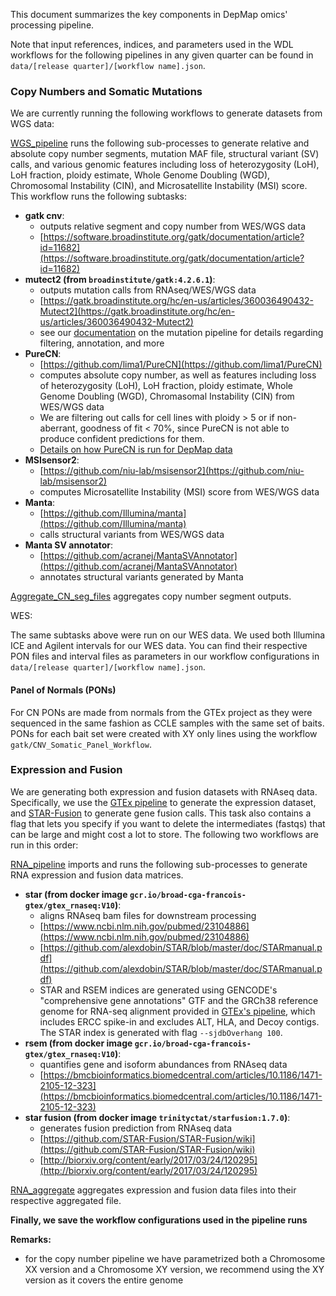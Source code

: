 This document summarizes the key components in DepMap omics' processing pipeline.

Note that input references, indices, and parameters used in the WDL workflows for the following pipelines in any given quarter can be found in `data/[release quarter]/[workflow name].json`.

### Copy Numbers and Somatic Mutations

We are currently running the following workflows to generate datasets from WGS data:

[WGS_pipeline](https://dockstore.org/workflows/github.com/broadinstitute/depmap_omics/WGS_pipeline:master?tab=info) runs the following sub-processes to generate relative and absolute copy number segments, mutation MAF file, structural variant (SV) calls, and various genomic features including loss of heterozygosity (LoH), LoH fraction, ploidy estimate, Whole Genome Doubling (WGD), Chromosomal Instability (CIN), and Microsatellite Instability (MSI) score. This workflow runs the following subtasks:
- __gatk cnv__:
  - outputs relative segment and copy number from WES/WGS data
  - [https://software.broadinstitute.org/gatk/documentation/article?id=11682](https://software.broadinstitute.org/gatk/documentation/article?id=11682)
- __mutect2 (from `broadinstitute/gatk:4.2.6.1`)__:
  - outputs mutation calls from RNAseq/WES/WGS data
  - [https://gatk.broadinstitute.org/hc/en-us/articles/360036490432-Mutect2](https://gatk.broadinstitute.org/hc/en-us/articles/360036490432-Mutect2)
  - see our [documentation](https://storage.googleapis.com/shared-portal-files/Tools/%5BDMC%20Communication%5D%2022Q4%20Mutation%20Pipeline%20Update.pdf) on the mutation pipeline for details regarding filtering, annotation, and more
- __PureCN__:
  - [https://github.com/lima1/PureCN](https://github.com/lima1/PureCN)
  - computes absolute copy number, as well as features including loss of heterozygosity (LoH), LoH fraction, ploidy estimate, Whole Genome Doubling (WGD), Chromasomal Instability (CIN) from WES/WGS data
  - We are filtering out calls for cell lines with ploidy > 5 or if non-aberrant, goodness of fit < 70%, since PureCN is not able to produce confident predictions for them.
  - [Details on how PureCN is run for DepMap data](../WGS_pipeline/PureCN_pipeline/README.md)
- __MSIsensor2__:
  - [https://github.com/niu-lab/msisensor2](https://github.com/niu-lab/msisensor2)
  - computes Microsatellite Instability (MSI) score from WES/WGS data
- __Manta__:
  - [https://github.com/Illumina/manta](https://github.com/Illumina/manta)
  - calls structural variants from WES/WGS data
- __Manta SV annotator__:
  - [https://github.com/acranej/MantaSVAnnotator](https://github.com/acranej/MantaSVAnnotator)
  - annotates structural variants generated by Manta

[Aggregate_CN_seg_files](https://dockstore.org/workflows/github.com/broadinstitute/depmap_omics/Aggregate_CN_seg_files:master?tab=info) aggregates copy number segment outputs.

WES:

The same subtasks above were run on our WES data. We used both Illumina ICE and Agilent intervals for our WES data. You can find their respective PON files and interval files as parameters in our workflow configurations in `data/[release quarter]/[workflow name].json`.


#### Panel of Normals (PONs)

For CN PONs are made from normals from the GTEx project as they were sequenced in the same fashion as CCLE samples with the same set of baits.
PONs for each bait set were created with XY only lines using the workflow `gatk/CNV_Somatic_Panel_Workflow`.

### Expression and Fusion

We are generating both expression and fusion datasets with RNAseq data. Specifically, we use the [GTEx pipeline](https://github.com/broadinstitute/gtex-pipeline/blob/master/TOPMed_RNAseq_pipeline.md) to generate the expression dataset, and [STAR-Fusion](https://github.com/STAR-Fusion/STAR-Fusion/wiki) to generate gene fusion calls. This task also contains a flag that lets you specify if you want to delete the intermediates (fastqs) that can be large and might cost a lot to store. The following two workflows are run in this order:

[RNA_pipeline](https://dockstore.org/workflows/github.com/broadinstitute/depmap_omics/RNA_pipeline:master?tab=info) imports and runs the following sub-processes to generate RNA expression and fusion data matrices.

- __star (from docker image `gcr.io/broad-cga-francois-gtex/gtex_rnaseq:V10`)__:
  - aligns RNAseq bam files for downstream processing
  - [https://www.ncbi.nlm.nih.gov/pubmed/23104886](https://www.ncbi.nlm.nih.gov/pubmed/23104886)
  - [https://github.com/alexdobin/STAR/blob/master/doc/STARmanual.pdf](https://github.com/alexdobin/STAR/blob/master/doc/STARmanual.pdf)
  - STAR and RSEM indices are generated using GENCODE's "comprehensive gene annotations" GTF and the GRCh38 reference genome for RNA-seq alignment provided in [GTEx's pipeline](https://github.com/broadinstitute/gtex-pipeline/blob/master/TOPMed_RNAseq_pipeline.md), which includes ERCC spike-in and excludes ALT, HLA, and Decoy contigs. The STAR index is generated with flag `--sjdbOverhang 100`.
- __rsem (from docker image `gcr.io/broad-cga-francois-gtex/gtex_rnaseq:V10`)__: 
  - quantifies gene and isoform abundances from RNAseq data
  - [https://bmcbioinformatics.biomedcentral.com/articles/10.1186/1471-2105-12-323](https://bmcbioinformatics.biomedcentral.com/articles/10.1186/1471-2105-12-323)
- __star fusion (from docker image `trinityctat/starfusion:1.7.0`)__: 
  - generates fusion prediction from RNAseq data
  - [https://github.com/STAR-Fusion/STAR-Fusion/wiki](https://github.com/STAR-Fusion/STAR-Fusion/wiki)
  - [http://biorxiv.org/content/early/2017/03/24/120295](http://biorxiv.org/content/early/2017/03/24/120295)

[RNA_aggregate](https://dockstore.org/workflows/github.com/broadinstitute/depmap_omics/RNA_aggregate:master?tab=info) aggregates expression and fusion data files into their respective aggregated file.


__Finally, we save the workflow configurations used in the pipeline runs__

**Remarks:**
- for the copy number pipeline we have parametrized both a Chromosome XX version and a Chromosome XY version, we recommend using the XY version as it covers the entire genome
